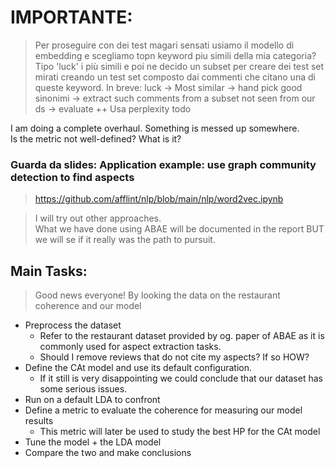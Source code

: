 # IMPORTANTE:

> Per proseguire con dei test magari sensati usiamo il modello di embedding e scegliamo topn keyword piu simili
> della mia categoria? Tipo 'luck' i più simili e poi ne decido un subset per creare dei test set mirati creando un
> test set composto dai commenti che citano una di queste keyword.
> In breve: luck -> Most similar -> hand pick good sinonimi -> extract such comments from a subset not seen from our ds -> evaluate
> ++ Usa perplexity todo

I am doing a complete overhaul. Something is messed up somewhere.<br>
Is the metric not well-defined? What is it?

### Guarda da slides: Application example: use graph community detection to find aspects

> https://github.com/afflint/nlp/blob/main/nlp/word2vec.ipynb


> I will try out other approaches. <br> What we have done using ABAE will
> be documented in the report BUT we will se if it really was the path to pursuit.

## Main Tasks:

> Good news everyone! By looking the data on the restaurant coherence and our model

- Preprocess the dataset
    - Refer to the restaurant dataset provided by og. paper of ABAE as it is commonly used
      for aspect extraction tasks.
    - Should I remove reviews that do not cite my aspects? If so HOW?
- Define the CAt model and use its default configuration.
    - If it still is very disappointing we could conclude that our dataset has some serious issues.
- Run on a default LDA to confront
- Define a metric to evaluate the coherence for measuring our model results
    - This metric will later be used to study the best HP for the CAt model
- Tune the model + the LDA model
- Compare the two and make conclusions